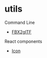 # utils

Command Line

- [FBX2glTF](/command-line/FBX2glTF)

React components

- [Icon](/react-components/Icon)
